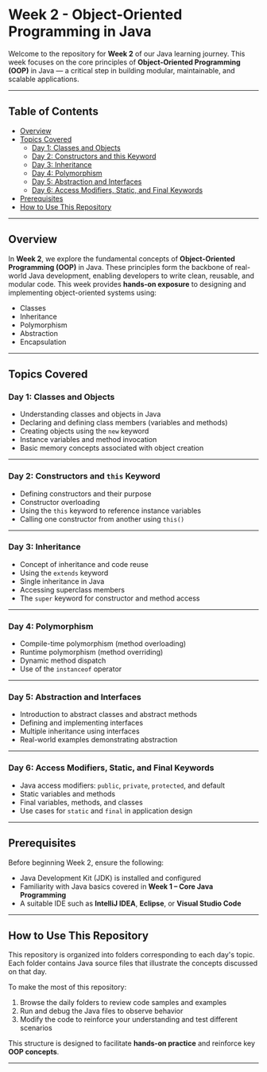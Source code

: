 # Week 2 - Object-Oriented Programming in Java

Welcome to the repository for **Week 2** of our Java learning journey. This week focuses on the core principles of **Object-Oriented Programming (OOP)** in Java — a critical step in building modular, maintainable, and scalable applications.

---

##  Table of Contents

- [Overview](#overview)
- [Topics Covered](#topics-covered)
  - [Day 1: Classes and Objects](#day-1-classes-and-objects)
  - [Day 2: Constructors and this Keyword](#day-2-constructors-and-this-keyword)
  - [Day 3: Inheritance](#day-3-inheritance)
  - [Day 4: Polymorphism](#day-4-polymorphism)
  - [Day 5: Abstraction and Interfaces](#day-5-abstraction-and-interfaces)
  - [Day 6: Access Modifiers, Static, and Final Keywords](#day-6-access-modifiers-static-and-final-keywords)
- [Prerequisites](#prerequisites)
- [How to Use This Repository](#how-to-use-this-repository)

---

##  Overview

In **Week 2**, we explore the fundamental concepts of **Object-Oriented Programming (OOP)** in Java. These principles form the backbone of real-world Java development, enabling developers to write clean, reusable, and modular code. This week provides **hands-on exposure** to designing and implementing object-oriented systems using:

- Classes
- Inheritance
- Polymorphism
- Abstraction
- Encapsulation

---

##  Topics Covered

###  Day 1: Classes and Objects

- Understanding classes and objects in Java  
- Declaring and defining class members (variables and methods)  
- Creating objects using the `new` keyword  
- Instance variables and method invocation  
- Basic memory concepts associated with object creation  

---

###  Day 2: Constructors and `this` Keyword

- Defining constructors and their purpose  
- Constructor overloading  
- Using the `this` keyword to reference instance variables  
- Calling one constructor from another using `this()`  

---

###  Day 3: Inheritance

- Concept of inheritance and code reuse  
- Using the `extends` keyword  
- Single inheritance in Java  
- Accessing superclass members  
- The `super` keyword for constructor and method access  

---

###  Day 4: Polymorphism

- Compile-time polymorphism (method overloading)  
- Runtime polymorphism (method overriding)  
- Dynamic method dispatch  
- Use of the `instanceof` operator  

---

###  Day 5: Abstraction and Interfaces

- Introduction to abstract classes and abstract methods  
- Defining and implementing interfaces  
- Multiple inheritance using interfaces  
- Real-world examples demonstrating abstraction  

---

###  Day 6: Access Modifiers, Static, and Final Keywords

- Java access modifiers: `public`, `private`, `protected`, and default  
- Static variables and methods  
- Final variables, methods, and classes  
- Use cases for `static` and `final` in application design  

---

##  Prerequisites

Before beginning Week 2, ensure the following:

- Java Development Kit (JDK) is installed and configured  
- Familiarity with Java basics covered in **Week 1 – Core Java Programming**  
- A suitable IDE such as **IntelliJ IDEA**, **Eclipse**, or **Visual Studio Code**

---

##  How to Use This Repository

This repository is organized into folders corresponding to each day's topic. Each folder contains Java source files that illustrate the concepts discussed on that day.

To make the most of this repository:

1. Browse the daily folders to review code samples and examples  
2. Run and debug the Java files to observe behavior  
3. Modify the code to reinforce your understanding and test different scenarios  

This structure is designed to facilitate **hands-on practice** and reinforce key **OOP concepts**.

---

